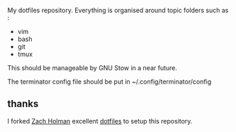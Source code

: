 My dotfiles repository.
Everything is organised around topic folders such as :
- vim
- bash
- git
- tmux

This should be manageable by GNU Stow in a near future.

The terminator config file should be put in ~/.config/terminator/config

## thanks
I forked [Zach Holman](http://github.com/holman') excellent
[dotfiles](http://github.com/holman/dotfiles) to setup this repository. 

